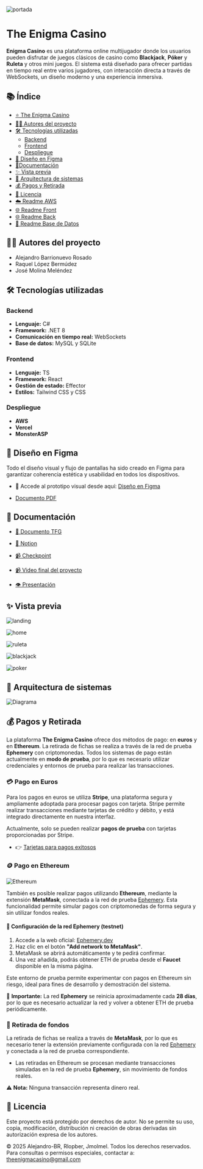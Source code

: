 ![portada](https://github.com/The-Enigma-Casino/.github/blob/main/img/Portada.png?raw=true)
# The Enigma Casino

**Enigma Casino** es una plataforma online multijugador donde los usuarios pueden disfrutar de juegos clásicos de casino como **Blackjack**, **Póker** y **Ruleta** y otros mini juegos. El sistema está diseñado para ofrecer partidas en tiempo real entre varios jugadores, con interacción directa a través de WebSockets, un diseño moderno y una experiencia inmersiva.
 
## 📚 Índice

- [⭐ The Enigma Casino](#the-enigma-casino)
- [👨‍💻 Autores del proyecto](#-autores-del-proyecto)
- [🛠️ Tecnologías utilizadas](#-tecnologías-utilizadas)
   * [Backend](#backend)
   * [Frontend](#frontend)
   * [Despliegue](#despliegue)
- [🎨 Diseño en Figma](#-diseño-en-figma)
- [📗Documentación](#-documentación)
- [✨ Vista previa](#-vista-previa)
- [📁 Arquitectura de sistemas](#-arquitectura-de-sistemas)
- [💰 Pagos y Retirada](#-pagos-y-retirada)
- [📄 Licencia](#-licencia)
- [☁️ Readme AWS](/aws/README.md)
- [🌐 Readme Front](/frontend/README.md)
- [🌐 Readme Back](/backend/README.md)
- [🧩 Readme Base de Datos](/backend/db/README.md)

## 👨‍💻 Autores del proyecto
- Alejandro Barrionuevo Rosado 
- Raquel López Bermúdez 
- José Molina Meléndez
 
## 🛠️ Tecnologías utilizadas
 
### Backend
- **Lenguaje:** C#  
- **Framework:** .NET 8   
- **Comunicación en tiempo real:** WebSockets  
- **Base de datos:** MySQL y SQLite  
 
### Frontend
- **Lenguaje:** TS 
- **Framework:** React  
- **Gestión de estado:** Effector  
- **Estilos:** Tailwind CSS y CSS 

### Despliegue
- **AWS**
- **Vercel**
- **MonsterASP**

## 🎨 Diseño en Figma

Todo el diseño visual y flujo de pantallas ha sido creado en Figma para garantizar coherencia estética y usabilidad en todos los dispositivos.

- 🔗 Accede al prototipo visual desde aquí:
[Diseño en Figma](https://www.figma.com/design/LQaWzVCNxme6H3MrJEloKP/The-Enigma-Casino?m=auto&t=3nB4QIu4BKzvmWC7-1)

- [Documento PDF](/document/Figma%20-%20The%20Enigma%20Casino.pdf)
 
## 📗 Documentación

- [📙 Documento TFG](/document/The%20Enigma%20Casino.pdf)

- [📘 Notion](https://aquatic-breadfruit-03f.notion.site/1ba5df69c5bd80b49b87d9999c427090?v=1ba5df69c5bd8043a150000c22dd6466)

- [📹 Checkpoint](https://youtu.be/3HNNEJo4mmw)

- [📹 Video final del proyecto](https://youtu.be/GevVd0DPXsU)

- [👁️ Presentación](/document/Autores%20Raqué%20Lopez%20Bermudez%20Alejandro%20Barrionuevo%20Rosado%20José%20Molina%20Meléndez.pdf)

## ✨ Vista previa

![landing](/document/img/landing.png)

![home](/document/img/home.png)

![ruleta](/document/img/ruleta.png)

![blackjack](/document/img/blackjack.png)

![poker](/document/img/poker.png)

## 📁 Arquitectura de sistemas

![Diagrama](/aws/img/AWS.png)

## 💰 Pagos y Retirada

La plataforma **The Enigma Casino** ofrece dos métodos de pago: en **euros** y en **Ethereum**. La retirada de fichas se realiza a través de la red de prueba **Ephemery** con criptomonedas. Todos los sistemas de pago están actualmente en **modo de prueba**, por lo que es necesario utilizar credenciales y entornos de prueba para realizar las transacciones.

### 💳 Pago en Euros

Para los pagos en euros se utiliza **Stripe**, una plataforma segura y ampliamente adoptada para procesar pagos con tarjeta. Stripe permite realizar transacciones mediante tarjetas de crédito y débito, y está integrado directamente en nuestra interfaz.

Actualmente, solo se pueden realizar **pagos de prueba** con tarjetas proporcionadas por Stripe.

- 👉 [Tarjetas para pagos exitosos](https://docs.stripe.com/testing?locale=es-ES&testing-method=card-numbers#cards)

### 🪙 Pago en Ethereum

![Ethereum](https://img.shields.io/badge/Ethereum-3C3C3D?logo=ethereum&logoColor=fff&style=for-the-badge)

También es posible realizar pagos utilizando **Ethereum**, mediante la extensión **MetaMask**, conectada a la red de prueba [Ephemery](https://ephemery.dev/). Esta funcionalidad permite simular pagos con criptomonedas de forma segura y sin utilizar fondos reales.

#### 🔧 Configuración de la red Ephemery (testnet)

1. Accede a la web oficial: [Ephemery.dev](https://ephemery.dev/)
2. Haz clic en el botón **"Add network to MetaMask"**.
3. MetaMask se abrirá automáticamente y te pedirá confirmar.
4. Una vez añadida, podrás obtener ETH de prueba desde el **Faucet** disponible en la misma página.

Este entorno de prueba permite experimentar con pagos en Ethereum sin riesgo, ideal para fines de desarrollo y demostración del sistema.

📌 **Importante:** La red **Ephemery** se reinicia aproximadamente cada **28 días**, por lo que es necesario actualizar la red y volver a obtener ETH de prueba periódicamente.

### 🏦 Retirada de fondos

La retirada de fichas se realiza a través de **MetaMask**, por lo que es necesario tener la extensión previamente configurada con la red [Ephemery](https://ephemery.dev/) y conectada a la red de prueba correspondiente.

- Las retiradas en Ethereum se procesan mediante transacciones simuladas en la red de prueba **Ephemery**, sin movimiento de fondos reales.

⚠️ **Nota:** Ninguna transacción representa dinero real.

## 📄 Licencia

Este proyecto está protegido por derechos de autor. No se permite su uso, copia, modificación, distribución ni creación de obras derivadas sin autorización expresa de los autores.

© 2025 Alejandro-BR, Rlopber, Jmolmel. Todos los derechos reservados.  
Para consultas o permisos especiales, contactar a: [theenigmacasino@gmail.com](mailto:theenigmacasino@gmail.com)